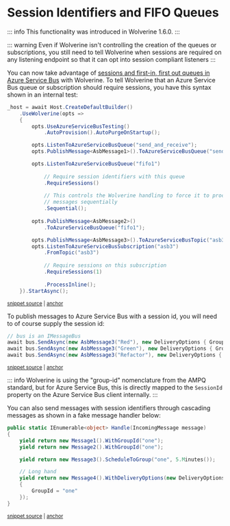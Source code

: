 # Session Identifiers and FIFO Queues

::: info
This functionality was introduced in Wolverine 1.6.0.
:::

::: warning
Even if Wolverine isn't controlling the creation of the queues or subscriptions, you still need to tell
Wolverine when sessions are required on any listening endpoint so that it can opt into session compliant listeners
:::

You can now take advantage of [sessions and first-in, first out queues in Azure Service Bus](https://learn.microsoft.com/en-us/azure/service-bus-messaging/message-sessions) with Wolverine. 
To tell Wolverine that an Azure Service Bus queue or subscription should require sessions, you have this syntax shown in an internal test:

<!-- snippet: sample_using_azure_service_bus_session_identifiers -->
<a id='snippet-sample_using_azure_service_bus_session_identifiers'></a>
```cs
_host = await Host.CreateDefaultBuilder()
    .UseWolverine(opts =>
    {
        opts.UseAzureServiceBusTesting()
            .AutoProvision().AutoPurgeOnStartup();

        opts.ListenToAzureServiceBusQueue("send_and_receive");
        opts.PublishMessage<AsbMessage1>().ToAzureServiceBusQueue("send_and_receive");

        opts.ListenToAzureServiceBusQueue("fifo1")
            
            // Require session identifiers with this queue
            .RequireSessions()
            
            // This controls the Wolverine handling to force it to process
            // messages sequentially
            .Sequential();
        
        opts.PublishMessage<AsbMessage2>()
            .ToAzureServiceBusQueue("fifo1");

        opts.PublishMessage<AsbMessage3>().ToAzureServiceBusTopic("asb3");
        opts.ListenToAzureServiceBusSubscription("asb3")
            .FromTopic("asb3")
            
            // Require sessions on this subscription
            .RequireSessions(1)
            
            .ProcessInline();
    }).StartAsync();
```
<sup><a href='https://github.com/JasperFx/wolverine/blob/main/src/Transports/Azure/Wolverine.AzureServiceBus.Tests/end_to_end.cs#L17-L50' title='Snippet source file'>snippet source</a> | <a href='#snippet-sample_using_azure_service_bus_session_identifiers' title='Start of snippet'>anchor</a></sup>
<!-- endSnippet -->

To publish messages to Azure Service Bus with a session id, you will need to of course supply the session id:

<!-- snippet: sample_sending_with_session_identifier -->
<a id='snippet-sample_sending_with_session_identifier'></a>
```cs
// bus is an IMessageBus
await bus.SendAsync(new AsbMessage3("Red"), new DeliveryOptions { GroupId = "2" });
await bus.SendAsync(new AsbMessage3("Green"), new DeliveryOptions { GroupId = "2" });
await bus.SendAsync(new AsbMessage3("Refactor"), new DeliveryOptions { GroupId = "2" });
```
<sup><a href='https://github.com/JasperFx/wolverine/blob/main/src/Transports/Azure/Wolverine.AzureServiceBus.Tests/end_to_end.cs#L141-L148' title='Snippet source file'>snippet source</a> | <a href='#snippet-sample_sending_with_session_identifier' title='Start of snippet'>anchor</a></sup>
<!-- endSnippet -->

::: info
Wolverine is using the "group-id" nomenclature from the AMPQ standard, but for Azure Service Bus, this is directly
mapped to the `SessionId` property on the Azure Service Bus client internally.
:::

You can also send messages with session identifiers through cascading messages as shown in a fake message handler
below:

<!-- snippet: sample_group_id_and_cascading_messages -->
<a id='snippet-sample_group_id_and_cascading_messages'></a>
```cs
public static IEnumerable<object> Handle(IncomingMessage message)
{
    yield return new Message1().WithGroupId("one");
    yield return new Message2().WithGroupId("one");

    yield return new Message3().ScheduleToGroup("one", 5.Minutes());

    // Long hand
    yield return new Message4().WithDeliveryOptions(new DeliveryOptions
    {
        GroupId = "one"
    });
}
```
<sup><a href='https://github.com/JasperFx/wolverine/blob/main/src/Samples/DocumentationSamples/using_group_ids.cs#L9-L25' title='Snippet source file'>snippet source</a> | <a href='#snippet-sample_group_id_and_cascading_messages' title='Start of snippet'>anchor</a></sup>
<!-- endSnippet -->

